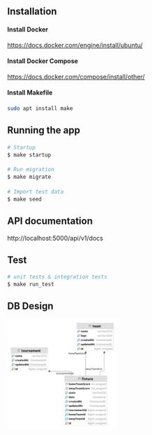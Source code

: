## Installation

#### Install Docker
https://docs.docker.com/engine/install/ubuntu/

#### Install Docker Compose
https://docs.docker.com/compose/install/other/

#### Install Makefile
```bash
sudo apt install make
```


## Running the app

```bash
# Startup 
$ make startup

# Run migration
$ make migrate

# Import test data
$ make seed
```

## API documentation
http://localhost:5000/api/v1/docs

## Test

```bash
# unit tests & integration tests 
$ make run_test
```

## DB Design
<img src="db.png" width="50%" alt="db_design">
